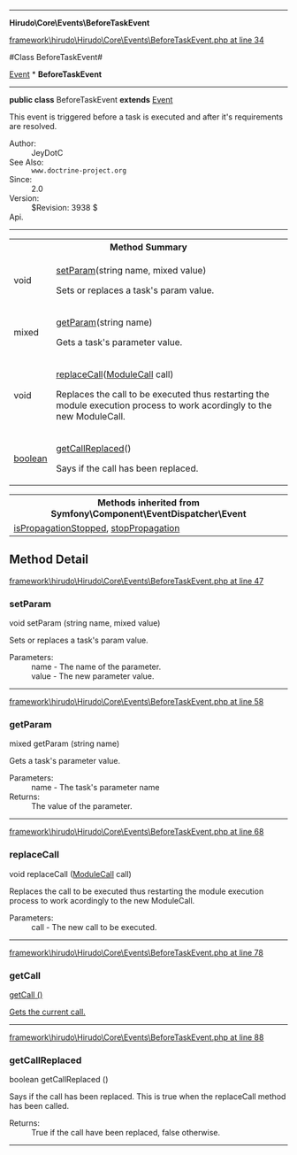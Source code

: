 

- - -

**Hirudo\Core\Events\BeforeTaskEvent**


<a href="https://github.com/JeyDotC/Hirudo/blob/master/framework/hirudo/Hirudo/Core/Events/BeforeTaskEvent.php#L34" target='_blank'>framework\hirudo\Hirudo\Core\Events\BeforeTaskEvent.php at line 34</a>

#Class BeforeTaskEvent#

<a href="https://github.com/JeyDotC/Hirudo-docs/blob/master/Symfony/Component/EventDispatcher/Event.md">Event</a>
    * **BeforeTaskEvent**




- - -

<p><strong>public  class</strong> <span>BeforeTaskEvent</span>
<strong>extends</strong> <a href="https://github.com/JeyDotC/Hirudo-docs/blob/master/Symfony/Component/EventDispatcher/Event.md">Event</a>

</p>

<div class="comment" id="overview_description"><p>This event is triggered before a task is executed and after it's requirements
are resolved.</p></div>

<dl>
<dt>Author:</dt>
<dd>JeyDotC</dd>
<dt>See Also:</dt>
<dd><code>www.doctrine-project.org</code></dd>
<dt>Since:</dt>
<dd>2.0</dd>
<dt>Version:</dt>
<dd>$Revision: 3938 $</dd>
<dt>Api.</dt>
</dl>


- - -

<table id="summary_method">
<tr><th colspan="2">Method Summary</th></tr>
<tr>
<td><span class='k'></span> <span class='nx'>void</span></td>
<td class="description"><p class="name"><a href="#setparam">setParam</a>(string name, mixed value)</p><p class="description">Sets or replaces a task's param value.</p></td>
</tr>
<tr>
<td><span class='k'></span> <span class='nx'>mixed</span></td>
<td class="description"><p class="name"><a href="#getparam">getParam</a>(string name)</p><p class="description">Gets a task's parameter value.</p></td>
</tr>
<tr>
<td><span class='k'></span> <span class='nx'>void</span></td>
<td class="description"><p class="name"><a href="#replacecall">replaceCall</a>(<a href="https://github.com/JeyDotC/Hirudo/blob/master/hirudo/core/context/ModuleCall.md">ModuleCall</a> call)</p><p class="description">Replaces the call to be executed thus restarting the module execution
process to work acordingly to the new ModuleCall.</p></td>
</tr>
<tr>
<td><span class='k'></span> <span class='nx'><a href='https://github.com/JeyDotC/Hirudo-docs/blob/master/Hirudo/Core/Events/BeforeTaskEvent.md#getCall>ModuleCall</a></span></td>
<td class="description"><p class="name"><a href="#getcall">getCall</a>()</p><p class="description">Gets the current call.</p></td>
</tr>
<tr>
<td><span class='k'></span> <span class='nx'>boolean</span></td>
<td class="description"><p class="name"><a href="#getcallreplaced">getCallReplaced</a>()</p><p class="description">Says if the call has been replaced. </p></td>
</tr>
</table>

<table class="inherit">
<tr><th colspan="2">Methods inherited from Symfony\Component\EventDispatcher\Event</th></tr>
<tr><td><a href="https://github.com/JeyDotC/Hirudo-docs/blob/master/Symfony/Component/EventDispatcher/Event.md#isPropagationStopped">isPropagationStopped</a>, <a href="https://github.com/JeyDotC/Hirudo-docs/blob/master/Symfony/Component/EventDispatcher/Event.md#stopPropagation">stopPropagation</a></td></tr></table>

<h2 id="detail_method">Method Detail</h2>

<a href="https://github.com/JeyDotC/Hirudo/blob/master/framework/hirudo/Hirudo/Core/Events/BeforeTaskEvent.php#L47" target='_blank'>framework\hirudo\Hirudo\Core\Events\BeforeTaskEvent.php at line 47</a>

<h3 id="setParam()">setParam</h3>
<span class='k'></span> <span class='nx'>void</span> <span class='nf'>setParam</span> (string name, mixed value)

<div class="details">
<p>Sets or replaces a task's param value.</p><dl>
<dt>Parameters:</dt>
<dd>name - The name of the parameter.</dd>
<dd>value - The new parameter value.</dd>
</dl>

</div>

- - -


<a href="https://github.com/JeyDotC/Hirudo/blob/master/framework/hirudo/Hirudo/Core/Events/BeforeTaskEvent.php#L58" target='_blank'>framework\hirudo\Hirudo\Core\Events\BeforeTaskEvent.php at line 58</a>

<h3 id="getParam()">getParam</h3>
<span class='k'></span> <span class='nx'>mixed</span> <span class='nf'>getParam</span> (string name)

<div class="details">
<p>Gets a task's parameter value.</p><dl>
<dt>Parameters:</dt>
<dd>name - The task's parameter name</dd>
<dt>Returns:</dt>
<dd>The value of the parameter.</dd>
</dl>

</div>

- - -


<a href="https://github.com/JeyDotC/Hirudo/blob/master/framework/hirudo/Hirudo/Core/Events/BeforeTaskEvent.php#L68" target='_blank'>framework\hirudo\Hirudo\Core\Events\BeforeTaskEvent.php at line 68</a>

<h3 id="replaceCall()">replaceCall</h3>
<span class='k'></span> <span class='nx'>void</span> <span class='nf'>replaceCall</span> (<a href="https://github.com/JeyDotC/Hirudo/blob/master/hirudo/core/context/ModuleCall.md">ModuleCall</a> call)

<div class="details">
<p>Replaces the call to be executed thus restarting the module execution
process to work acordingly to the new ModuleCall.</p><dl>
<dt>Parameters:</dt>
<dd>call - The new call to be executed.</dd>
</dl>

</div>

- - -


<a href="https://github.com/JeyDotC/Hirudo/blob/master/framework/hirudo/Hirudo/Core/Events/BeforeTaskEvent.php#L78" target='_blank'>framework\hirudo\Hirudo\Core\Events\BeforeTaskEvent.php at line 78</a>

<h3 id="getCall()">getCall</h3>
<span class='k'></span> <span class='nx'><a href='https://github.com/JeyDotC/Hirudo-docs/blob/master/Hirudo/Core/Events/BeforeTaskEvent.md#getCall>ModuleCall</a></span> <span class='nf'>getCall</span> ()

<div class="details">
<p>Gets the current call.</p>
</div>

- - -


<a href="https://github.com/JeyDotC/Hirudo/blob/master/framework/hirudo/Hirudo/Core/Events/BeforeTaskEvent.php#L88" target='_blank'>framework\hirudo\Hirudo\Core\Events\BeforeTaskEvent.php at line 88</a>

<h3 id="getCallReplaced()">getCallReplaced</h3>
<span class='k'></span> <span class='nx'>boolean</span> <span class='nf'>getCallReplaced</span> ()

<div class="details">
<p>Says if the call has been replaced. This is true when the
replaceCall method has been called.</p><dl>
<dt>Returns:</dt>
<dd>True if the call have been replaced, false otherwise.</dd>
</dl>

</div>

- - -

